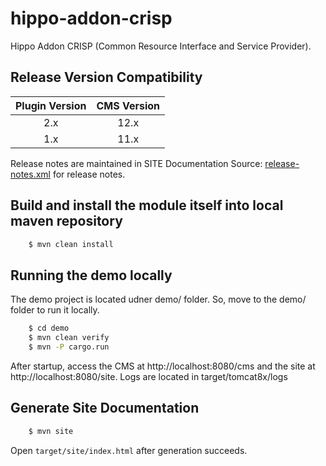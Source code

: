 # hippo-addon-crisp

Hippo Addon CRISP (Common Resource Interface and Service Provider).

## Release Version Compatibility

| Plugin Version | CMS Version  |
|:--------------:|:------------:|
| 2.x            | 12.x         |
| 1.x            | 11.x         |

Release notes are maintained in SITE Documentation Source: [release-notes.xml](src/site/xdoc/release-notes.xml) for release notes.

## Build and install the module itself into local maven repository

```bash
    $ mvn clean install
```

## Running the demo locally

The demo project is located udner demo/ folder. So, move to the demo/ folder to run it locally.

```bash
    $ cd demo
    $ mvn clean verify
    $ mvn -P cargo.run
```

After startup, access the CMS at http://localhost:8080/cms and the site at http://localhost:8080/site.
Logs are located in target/tomcat8x/logs

## Generate Site Documentation

```bash
    $ mvn site
```

Open ```target/site/index.html``` after generation succeeds.
